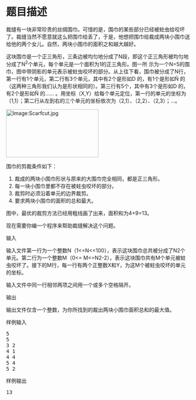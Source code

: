 # 题目描述


<p>
裁缝有一块非常珍贵的丝绸围巾。可惜的是，围巾的某些部分已经被蛀虫给咬坏了。裁缝当然不愿意就这么把围巾给丢了，于是，他想把围巾给裁成两块小围巾送给他的两个女儿。自然，两块小围巾的面积之和越大越好。
</p>
<p>
这块围巾是一个正三角形，三条边被均匀地分成了N段，即这个正三角形被均匀地分成了N<sup>2</sup>个单元，每个单元是一个面积为1的正三角形。图一所 示为一个N=5的围巾，图中带阴影的单元表示被蛀虫咬坏的部分。从上往下看，围巾被分成了N行，第一行有1个单元，第二行有3个单元，其中有2个是形如D 的，有1个是形如Ñ 的（这两种三角形我们认为是形状相同的）。第三行有5个，其中有3个是形如D 的，有2个是形如Ñ 的…… 。用坐标（X,Y）给每个单元定位，第一行的单元的坐标为（1,1）；第二行从左到右的三个单元的坐标依次为（2,1）、（2,2）、（2,3）；…。
</p>
<p>
<a href="../../wiki/Image:Scarfcut.jpg"><img alt="Image:Scarfcut.jpg" src="../../mw/images/4/45/Scarfcut.jpg" border="0" height="131" width="253"/></a> 
</p>
<p>
围巾的剪裁条件如下：
</p>
<ol>
<li>
裁成的两块小围巾形状与原来的大围巾完全相同，都是正三角形。
</li>
<li>
每一块小围巾里都不存在被蛀虫咬坏的部分。
</li>
<li>
裁剪时必须沿着单元的边界裁剪。
</li>
<li>
要求两块小围巾的面积的总和最大。
</li>
</ol>
<p>
图中，最优的裁剪方法已经用粗线画了出来，面积和为4+9=13。
</p>
<p>
现在需要你编一个程序来帮助裁缝解决这个问题。
</p>
<p>
输入
</p>
<p>
输入文件第一行为一个整数N（1&lt;=N&lt;=100），表示这块围巾总共被分成了N2个单元。第二行为一个整数M（0&lt;= M&lt;=N2-2），表示这块围巾共有M个单元被蛀虫咬坏了。接下的M行，每一行有两个正整数X和Y，为这M个被蛀虫咬坏的单元的坐标。
</p>
<p>
输入文件中同一行相邻两项之间用一个或多个空格隔开。
</p>
<p>
输出
</p>
<p>
输出文件仅含一个整数，为你所找到的裁出两块小围巾面积总和的最大值。
</p>
<p>
样例输入
</p>
<pre>5
5
3 2
4 1
4 4
5 4
5 2
</pre>
<p>
样例输出
</p>
<pre>13
</pre>
